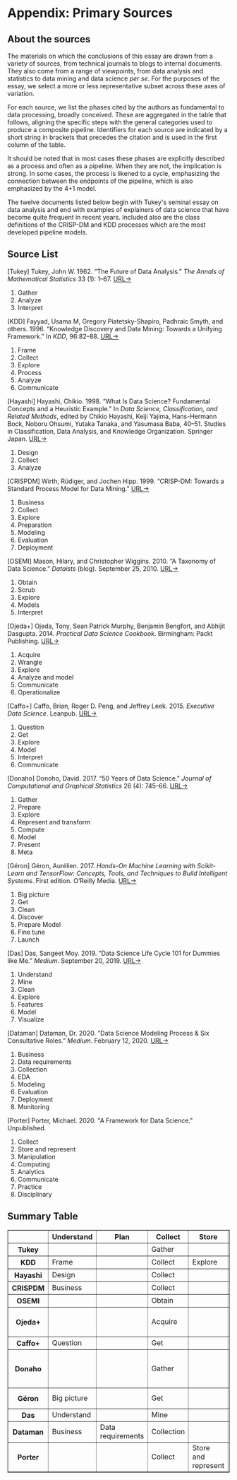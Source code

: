 # Appendix: Primary Sources

## About the sources

The materials on which the conclusions of this essay are drawn from a variety of sources, from technical journals to blogs to internal documents. They also come from a range of viewpoints, from data analysis and statistics to data mining and data science _per se_. For the purposes of the essay, we select a more or less representative subset across these axes of variation. 

For each source, we list the phases cited by the authors as fundamental to data processing, broadly conceived. These are aggregated in the table that follows, aligning the specific steps with the general categories used to produce a composite pipeline. Identifiers for each source are indicated by a short string in brackets that precedes the citation and is used in the first column of the table.

It should be noted that in most cases these phases are explicitly described as a process and often as a pipeline. When they are not, the implication is strong. In some cases, the process is likened to a cycle, emphasizing the connection between the endpoints of the pipeline, which is also emphasized by the 4+1 model.

The twelve documents listed below begin with Tukey's seminal essay on data analysis and end with examples of explainers of data science that have become quite frequent in recent years. Included also are the class definitions of the CRISP-DM and KDD processes which are the most developed pipeline models.

## Source List

[Tukey] Tukey, John W. 1962. “The Future of Data Analysis.” _The Annals of Mathematical Statistics_ 33 (1): 1–67. [URL&rarr;](https://www.jstor.org/stable/2237638#metadata_info_tab_contents)

1. Gather	 	 	
1. Analyze	 	 	
1. Interpret	 	 	 

[KDD] Fayyad, Usama M, Gregory Piatetsky-Shapiro, Padhraic Smyth, and others. 1996. “Knowledge Discovery and Data Mining: Towards a Unifying Framework.” In _KDD_, 96:82–88. [URL&rarr;](https://www.aaai.org/Papers/KDD/1996/KDD96-014.pdf?utm_campaign=ml4devs-newsletter&utm_medium=email&utm_source=Revue%20newsletter)
	
1. Frame	 	
1. Collect	
1. Explore	
1. Process	 	 	
1. Analyze	 	
1. Communicate	 	 

[Hayashi] Hayashi, Chikio. 1998. “What Is Data Science? Fundamental Concepts and a Heuristic Example.” In _Data Science, Classification, and Related Methods_, edited by Chikio Hayashi, Keiji Yajima, Hans-Hermann Bock, Noboru Ohsumi, Yutaka Tanaka, and Yasumasa Baba, 40–51. Studies in Classification, Data Analysis, and Knowledge Organization. Springer Japan. [URL&rarr;](https://link.springer.com/chapter/10.1007/978-4-431-65950-1_3)
	
1. Design	 	
1. Collect	 	 	 	 	
1. Analyze	

[CRISPDM] Wirth, Rüdiger, and Jochen Hipp. 1999. “CRISP-DM: Towards a Standard Process Model for Data Mining.” [URL&rarr;](http://www.cs.unibo.it/~danilo.montesi/CBD/Beatriz/10.1.1.198.5133.pdf)

1. Business 
1. Collect 
1. Explore 
1. Preparation 
1. Modeling
1. Evaluation
1. Deployment	 

[OSEMI] Mason, Hilary, and Christopher Wiggins. 2010. “A Taxonomy of Data Science.” _Dataists_ (blog). September 25, 2010. [URL&rarr;](https://sites.google.com/a/isim.net.in/datascience_isim/taxonomy)
<!--
http://www.dataists.com/2010/09/a-taxonomy-of-data-science/
-->
1. Obtain
2. Scrub
3. Explore
4. Models
5. Interpret

[Ojeda+] Ojeda, Tony, Sean Patrick Murphy, Benjamin Bengfort, and Abhijit Dasgupta. 2014. _Practical Data Science Cookbook_. Birmingham: Packt Publishing. [URL&rarr;](https://www.packtpub.com/product/practical-data-science-cookbook-second-edition/9781787129627)
	 	 	
1. Acquire	 	
1. Wrangle	
1. Explore	 	
1. Analyze and model	 	
1. Communicate	
1. Operationalize

[Caffo+] Caffo, Brian, Roger D. Peng, and Jeffrey Leek. 2015. _Executive Data Science_. Leanpub. [URL&rarr;](https://leanpub.com/eds)

1. Question	 	
1. Get	 	 	
1. Explore	 	
1. Model	
1. Interpret	
1. Communicate	 	 

[Donaho] Donoho, David. 2017. “50 Years of Data Science.” _Journal of Computational and Graphical Statistics_ 26 (4): 745–66. [URL&rarr;](https://doi.org/10.1080/10618600.2017.1384734)

1. Gather
1. Prepare
1. Explore
1. Represent and transform 
1. Compute	
1. Model	 	
1. Present	 	
1. Meta

[Géron] Géron, Aurélien. 2017. _Hands-On Machine Learning with Scikit-Learn and TensorFlow: Concepts, Tools, and Techniques to Build Intelligent Systems_. First edition. O’Reilly Media. [URL&rarr;](https://www.investincotedor.fr/sites/default/files/webform/pdf-hands-on-machine-learning-with-scikit-learn-and-tensorflow-conce-aurlien-gron-pdf-download-free-book-21c7262.pdf)

1. Big picture	 	
1. Get	 	
1. Clean	
1. Discover	
1. Prepare	Model
1. Fine tune	 	 	
1. Launch	

[Das] Das, Sangeet Moy. 2019. “Data Science Life Cycle 101 for Dummies like Me.” _Medium_. September 20, 2019. [URL&rarr;](https://towardsdatascience.com/data-science-life-cycle-101-for-dummies-like-me-e66b47ad8d8f) 

1. Understand
1. Mine
1. Clean
1. Explore
1. Features
1. Model
1. Visualize	 	 

[Dataman] Dataman, Dr. 2020. “Data Science Modeling Process & Six Consultative Roles.” _Medium_. February 12, 2020. [URL&rarr;](https://towardsdatascience.com/data-science-modeling-process-fa6e8e45bf02)

1. Business
1. Data requirements	
1. Collection
1. EDA
1. Modeling
1. Evaluation
1. Deployment
1. Monitoring	 	 

[Porter] Porter, Michael. 2020. "A Framework for Data Science." Unpublished.	 	 	
<!--
file:///private/var/folders/14/rnyfspnx2q131jp_752t9fc80000gn/T/com.microsoft.Outlook/Outlook%20Temp/data-science%5B44%5D.html#categories_of_data_science
-->

1. Collect	
1. Store and represent	
1. Manipulation	 	
1. Computing	
1. Analytics	 	
1. Communicate	
1. Practice	
1. Disciplinary

## Summary Table

<table border="1" class="dataframe" id="pipelines">
  <thead>
    <tr>
      <th>&nbsp;</th>
      <th>Understand</th>
      <th>Plan</th>
      <th>Collect</th>
      <th>Store</th>
      <th>Clean</th>
      <th>Explore</th>
      <th>Prepare</th>
      <th>Model</th>
      <th>Interpret</th>
      <th>Communicate</th>
      <th>Deploy</th>
      <th>Reflect</th>
    </tr>
  </thead>
  <tbody>

  <!-- Tukey -->
  <tr>
    <th>Tukey</th>
    <td>&nbsp;</td>
    <td>&nbsp;</td>
    <td>Gather</td>
    <td>&nbsp;</td>
    <td>&nbsp;</td>
    <td>Analyze</td>
    <td>&nbsp;</td>
    <td>&nbsp;</td>
    <td>Interpret</td>
    <td>&nbsp;</td>
    <td>&nbsp;</td>
    <td>&nbsp;</td>
  </tr>

  <!-- KDD -->
  <tr>
    <th>KDD</th>
    <td>Frame</td>
    <td>&nbsp;</td>
    <td>Collect</td>
    <td>Explore</td>
    <td>Process</td>
    <td>&nbsp;</td>
    <td>&nbsp;</td>
    <td>Analyze</td>
    <td>&nbsp;</td>
    <td>Communicate</td>
    <td>&nbsp;</td>
    <td>&nbsp;</td>
  </tr>

  <!-- Hayashi -->
  <tr>
    <th>Hayashi</th>
    <td>Design</td>
    <td>&nbsp;</td>
    <td>Collect</td>
    <td>&nbsp;</td>
    <td>&nbsp;</td>
    <td>&nbsp;</td>
    <td>&nbsp;</td>
    <td>Analyze</td>
    <td>&nbsp;</td>
    <td>&nbsp;</td>
    <td>&nbsp;</td>
    <td>&nbsp;</td>
  </tr>

  <!-- CRISPDM -->
  <tr>
    <th>CRISPDM</th>
    <td>Business</td>
    <td>&nbsp;</td>
    <td>Collect</td>
    <td>&nbsp;</td>
    <td>&nbsp;</td>
    <td>Explore</td>
    <td>Preparation</td>
    <td>Modeling</td>
    <td>Evaluation</td>
    <td>&nbsp;</td>
    <td>Deployment</td>
    <td>&nbsp;</td>
  </tr>

  <!-- OSEMI -->
  <tr>
    <th>OSEMI</th>
    <td>&nbsp;</td>
    <td>&nbsp;</td>
    <td>Obtain</td>
    <td>&nbsp;</td>
    <td>Scrub</td>
    <td>Explore</td>
    <td>&nbsp;</td>
    <td>Model</td>
    <td>Interpret</td>
    <td>&nbsp;</td>
    <td>&nbsp;</td>
    <td>&nbsp;</td>
  </tr>

  <!-- Ojeda+ -->
  <tr>
    <th>Ojeda+</th>
    <td>&nbsp;</td>
    <td>&nbsp;</td>
    <td>Acquire</td>
    <td>&nbsp;</td>
    <td>Wrangle</td>
    <td>Explore</td>
    <td>&nbsp;</td>
    <td>Analyze and model</td>
    <td>&nbsp;</td>
    <td>Communicate</td>
    <td>Operationalize</td>
    <td>&nbsp;</td>
  </tr>

  <!-- Caffo+ -->
  <tr>
    <th>Caffo+</th>
    <td>Question</td>
    <td>&nbsp;</td>
    <td>Get</td>
    <td>&nbsp;</td>
    <td>&nbsp;</td>
    <td>Explore</td>
    <td>&nbsp;</td>
    <td>Model</td>
    <td>Interpret</td>
    <td>Communicate</td>
    <td>&nbsp;</td>
    <td>&nbsp;</td>
  </tr>

  <!-- Donaho -->
  <tr>
    <th>Donaho</th>
    <td>&nbsp;</td>
    <td>&nbsp;</td>
    <td>Gather</td>
    <td>&nbsp;</td>
    <td>Prepare</td>
    <td>Explore</td>
    <td>Represent and transform; Compute</td>
    <td>Model</td>
    <td>&nbsp;</td>
    <td>Present</td>
    <td>&nbsp;</td>
    <td>Meta</td>
  </tr>

  <!-- Géron -->
  <tr>
    <th>Géron</th>
    <td>Big picture</td>
    <td>&nbsp;</td>
    <td>Get</td>
    <td>&nbsp;</td>
    <td>Clean</td>
    <td>Discover</td>
    <td>Prepare</td>
    <td>Model; Fine tune</td>
    <td>&nbsp;</td>
    <td>&nbsp;</td>
    <td>Launch</td>
    <td>&nbsp;</td>
  </tr>

  <!-- Das -->
  <tr>
    <th>Das</th>
    <td>Understand</td>
    <td>&nbsp;</td>
    <td>Mine</td>
    <td>&nbsp;</td>
    <td>Clean</td>
    <td>Explore</td>
    <td>Features</td>
    <td>Model</td>
    <td>&nbsp;</td>
    <td>Visualize</td>
    <td>&nbsp;</td>
    <td>&nbsp;</td>
  </tr>

  <!-- Dataman -->
  <tr>
    <th>Dataman</th>
    <td>Business</td>
    <td>Data requirements</td>
    <td>Collection</td>
    <td>&nbsp;</td>
    <td>&nbsp;</td>
    <td>EDA</td>
    <td>&nbsp;</td>
    <td>Modeling</td>
    <td>Evaluation</td>
    <td>&nbsp;</td>
    <td>Deployment; Monitoring</td>
    <td>&nbsp;</td>
  </tr>

  <!-- Porter -->
  <tr>
    <th>Porter</th>
    <td>&nbsp;</td>
    <td>&nbsp;</td>
    <td>Collect</td>
    <td>Store and represent</td>
    <td>Manipulation</td>
    <td>&nbsp;</td>
    <td>Computing</td>
    <td>Analytics</td>
    <td>&nbsp;</td>
    <td>Communicate</td>
    <td>Practice</td>
    <td>Disciplinary</td>
  </tr>
  </tbody>
</table>
